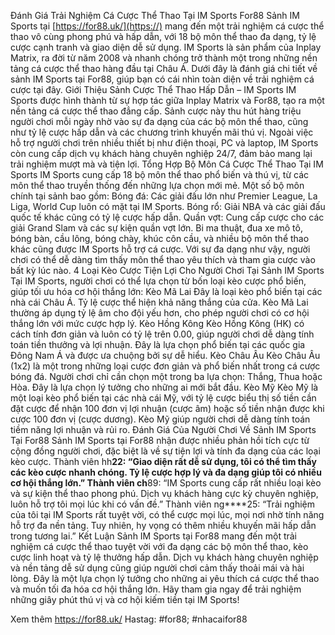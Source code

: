 Đánh Giá Trải Nghiệm Cá Cược Thể Thao Tại IM Sports For88
Sảnh IM Sports tại [https://for88.uk/](https://) mang đến một trải nghiệm cá cược thể thao vô cùng phong phú và hấp dẫn, với 18 bộ môn thể thao đa dạng, tỷ lệ cược cạnh tranh và giao diện dễ sử dụng. IM Sports là sản phẩm của Inplay Matrix, ra đời từ năm 2008 và nhanh chóng trở thành một trong những nền tảng cá cược thể thao hàng đầu tại Châu Á. Dưới đây là đánh giá chi tiết về sảnh IM Sports tại For88, giúp bạn có cái nhìn toàn diện về trải nghiệm cá cược tại đây.
Giới Thiệu Sảnh Cược Thể Thao Hấp Dẫn – IM Sports
IM Sports được hình thành từ sự hợp tác giữa Inplay Matrix và For88, tạo ra một nền tảng cá cược thể thao đẳng cấp. Sảnh cược này thu hút hàng triệu người chơi mỗi ngày nhờ vào sự đa dạng của các bộ môn thể thao, cũng như tỷ lệ cược hấp dẫn và các chương trình khuyến mãi thú vị. Ngoài việc hỗ trợ người chơi trên nhiều thiết bị như điện thoại, PC và laptop, IM Sports còn cung cấp dịch vụ khách hàng chuyên nghiệp 24/7, đảm bảo mang lại trải nghiệm mượt mà và tiện lợi.
Tổng Hợp Bộ Môn Cá Cược Thể Thao Tại IM Sports
IM Sports cung cấp 18 bộ môn thể thao phổ biến và thú vị, từ các môn thể thao truyền thống đến những lựa chọn mới mẻ. Một số bộ môn chính tại sảnh bao gồm:
Bóng đá: Các giải đấu lớn như Premier League, La Liga, World Cup luôn có mặt tại IM Sports.
Bóng rổ: Giải NBA và các giải đấu quốc tế khác cũng có tỷ lệ cược hấp dẫn.
Quần vợt: Cung cấp cược cho các giải Grand Slam và các sự kiện quần vợt lớn.
Bi ma thuật, đua xe mô tô, bóng bàn, cầu lông, bóng chày, khúc côn cầu, và nhiều bộ môn thể thao khác cũng được IM Sports hỗ trợ cá cược.
Với sự đa dạng như vậy, người chơi có thể dễ dàng tìm thấy môn thể thao yêu thích và tham gia cược vào bất kỳ lúc nào.
4 Loại Kèo Cược Tiện Lợi Cho Người Chơi Tại Sảnh IM Sports
Tại IM Sports, người chơi có thể lựa chọn từ bốn loại kèo cược phổ biến, giúp tối ưu hóa cơ hội thắng lớn:
Kèo Mã Lai
Đây là loại kèo phổ biến tại các nhà cái Châu Á. Tỷ lệ cược thể hiện khả năng thắng của cửa. Kèo Mã Lai thường áp dụng tỷ lệ âm cho đội yếu hơn, cho phép người chơi có cơ hội thắng lớn với mức cược hợp lý.
Kèo Hồng Kông
Kèo Hồng Kông (HK) có cách tính đơn giản và luôn có tỷ lệ trên 0.00, giúp người chơi dễ dàng tính toán tiền thưởng và lợi nhuận. Đây là lựa chọn phổ biến tại các quốc gia Đông Nam Á và được ưa chuộng bởi sự dễ hiểu.
Kèo Châu Âu
Kèo Châu Âu (1x2) là một trong những loại cược đơn giản và phổ biến nhất trong cá cược bóng đá. Người chơi chỉ cần chọn một trong ba lựa chọn: Thắng, Thua hoặc Hòa. Đây là lựa chọn lý tưởng cho những ai mới bắt đầu.
Kèo Mỹ
Kèo Mỹ là một loại kèo phổ biến tại các nhà cái Mỹ, với tỷ lệ cược biểu thị số tiền cần đặt cược để nhận 100 đơn vị lợi nhuận (cược âm) hoặc số tiền nhận được khi cược 100 đơn vị (cược dương). Kèo Mỹ giúp người chơi dễ dàng tính toán tiềm năng lợi nhuận và rủi ro.
Đánh Giá Của Người Chơi Về Sảnh IM Sports Tại For88
Sảnh IM Sports tại For88 nhận được nhiều phản hồi tích cực từ cộng đồng người chơi, đặc biệt là về sự tiện lợi và tính đa dạng của các loại kèo cược.
Thành viên hh****22: “Giao diện rất dễ sử dụng, tôi có thể tìm thấy các kèo cược nhanh chóng. Tỷ lệ cược hợp lý và đa dạng giúp tôi có nhiều cơ hội thắng lớn.”
Thành viên ch****89: “IM Sports cung cấp rất nhiều loại kèo và sự kiện thể thao phong phú. Dịch vụ khách hàng cực kỳ chuyên nghiệp, luôn hỗ trợ tôi mọi lúc khi có vấn đề.”
Thành viên ng****25: “Trải nghiệm của tôi tại IM Sports rất tuyệt vời, có thể cược mọi lúc, mọi nơi nhờ tính năng hỗ trợ đa nền tảng. Tuy nhiên, hy vọng có thêm nhiều khuyến mãi hấp dẫn trong tương lai.”
Kết Luận
Sảnh IM Sports tại For88 mang đến một trải nghiệm cá cược thể thao tuyệt vời với đa dạng các bộ môn thể thao, kèo cược linh hoạt và tỷ lệ thưởng hấp dẫn. Dịch vụ khách hàng chuyên nghiệp và nền tảng dễ sử dụng cũng giúp người chơi cảm thấy thoải mái và hài lòng. Đây là một lựa chọn lý tưởng cho những ai yêu thích cá cược thể thao và muốn tối đa hóa cơ hội thắng lớn. Hãy tham gia ngay để trải nghiệm những giây phút thú vị và cơ hội kiếm tiền tại IM Sports!


Xem thêm https://for88.uk/
Hastag: #for88; #nhacaifor88
